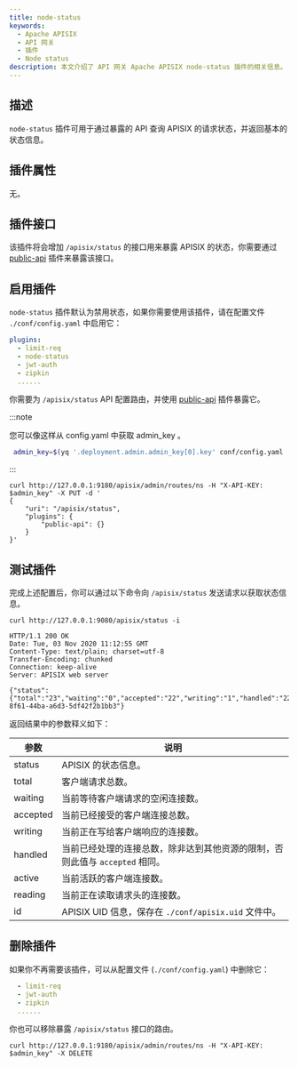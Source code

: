 ```yaml
---
title: node-status
keywords:
  - Apache APISIX
  - API 网关
  - 插件
  - Node status
description: 本文介绍了 API 网关 Apache APISIX node-status 插件的相关信息。
---
```


<!--
#
# Licensed to the Apache Software Foundation (ASF) under one or more
# contributor license agreements.  See the NOTICE file distributed with
# this work for additional information regarding copyright ownership.
# The ASF licenses this file to You under the Apache License, Version 2.0
# (the "License"); you may not use this file except in compliance with
# the License.  You may obtain a copy of the License at
#
#     http://www.apache.org/licenses/LICENSE-2.0
#
# Unless required by applicable law or agreed to in writing, software
# distributed under the License is distributed on an "AS IS" BASIS,
# WITHOUT WARRANTIES OR CONDITIONS OF ANY KIND, either express or implied.
# See the License for the specific language governing permissions and
# limitations under the License.
#
-->

## 描述

`node-status` 插件可用于通过暴露的 API 查询 APISIX 的请求状态，并返回基本的状态信息。

## 插件属性

无。

## 插件接口

该插件将会增加 `/apisix/status` 的接口用来暴露 APISIX 的状态，你需要通过 [public-api](public-api.md) 插件来暴露该接口。

## 启用插件

`node-status` 插件默认为禁用状态，如果你需要使用该插件，请在配置文件 `./conf/config.yaml` 中启用它：

``` yaml title="./conf/config.yaml"
plugins:
  - limit-req
  - node-status
  - jwt-auth
  - zipkin
  ......
```

你需要为 `/apisix/status` API 配置路由，并使用 [public-api](public-api.md) 插件暴露它。

:::note

您可以像这样从 config.yaml 中获取 admin_key 。

```bash
 admin_key=$(yq '.deployment.admin.admin_key[0].key' conf/config.yaml | sed 's/"//g')
```

:::

```shell
curl http://127.0.0.1:9180/apisix/admin/routes/ns -H "X-API-KEY: $admin_key" -X PUT -d '
{
    "uri": "/apisix/status",
    "plugins": {
        "public-api": {}
    }
}'
```

## 测试插件

完成上述配置后，你可以通过以下命令向 `/apisix/status` 发送请求以获取状态信息。

```shell
curl http://127.0.0.1:9080/apisix/status -i
```

```shell
HTTP/1.1 200 OK
Date: Tue, 03 Nov 2020 11:12:55 GMT
Content-Type: text/plain; charset=utf-8
Transfer-Encoding: chunked
Connection: keep-alive
Server: APISIX web server

{"status":{"total":"23","waiting":"0","accepted":"22","writing":"1","handled":"22","active":"1","reading":"0"},"id":"6790a064-8f61-44ba-a6d3-5df42f2b1bb3"}
```

返回结果中的参数释义如下：

| 参数         | 说明                                                                    |
| ------------ | ---------------------------------------------------------------------- |
| status       | APISIX 的状态信息。                                                     |
| total        | 客户端请求总数。                                                        |
| waiting      | 当前等待客户端请求的空闲连接数。                                          |
| accepted     | 当前已经接受的客户端连接总数。                                            |
| writing      | 当前正在写给客户端响应的连接数。                                          |
| handled      | 当前已经处理的连接总数，除非达到其他资源的限制，否则此值与 `accepted` 相同。 |
| active       | 当前活跃的客户端连接数。                                                 |
| reading      | 当前正在读取请求头的连接数。                                              |
| id           | APISIX UID 信息，保存在 `./conf/apisix.uid` 文件中。                |

## 删除插件

如果你不再需要该插件，可以从配置文件 (`./conf/config.yaml`) 中删除它：

``` yaml title="conf/config.yaml"
  - limit-req
  - jwt-auth
  - zipkin
  ......
```

你也可以移除暴露 `/apisix/status` 接口的路由。

```shell
curl http://127.0.0.1:9180/apisix/admin/routes/ns -H "X-API-KEY: $admin_key" -X DELETE
```
